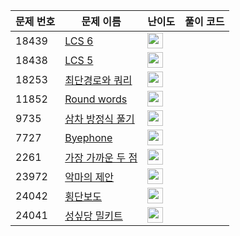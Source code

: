 | 문제 번호 | 문제 이름 | 난이도 | 풀이 코드 |
| --- | --- | --- | --- |
| 18439 | [LCS 6](https://www.acmicpc.net/problem/18439) | <img height="25px" width="25px=" src="https://static.solved.ac/tier_small/26.svg"/> |  |
| 18438 | [LCS 5](https://www.acmicpc.net/problem/18438) | <img height="25px" width="25px=" src="https://static.solved.ac/tier_small/24.svg"/> |  |
| 18253 | [최단경로와 쿼리](https://www.acmicpc.net/problem/18253) | <img height="25px" width="25px=" src="https://static.solved.ac/tier_small/23.svg"/> |  |
| 11852 | [Round words](https://www.acmicpc.net/problem/11852) | <img height="25px" width="25px=" src="https://static.solved.ac/tier_small/26.svg"/> |  |
| 9735 | [삼차 방정식 풀기](https://www.acmicpc.net/problem/9735) | <img height="25px" width="25px=" src="https://static.solved.ac/tier_small/19.svg"/> |  |
| 7727 | [Byephone](https://www.acmicpc.net/problem/7727) | <img height="25px" width="25px=" src="https://static.solved.ac/tier_small/24.svg"/> |  |
| 2261 | [가장 가까운 두 점](https://www.acmicpc.net/problem/2261) | <img height="25px" width="25px=" src="https://static.solved.ac/tier_small/19.svg"/> |  |
| 23972 | [악마의 제안](https://www.acmicpc.net/problem/23972) | <img height="25px" width="25px=" src="https://static.solved.ac/tier_small/3.svg"/> |  |
| 24042 | [횡단보도](https://www.acmicpc.net/problem/24042) | <img height="25px" width="25px=" src="https://static.solved.ac/tier_small/15.svg"/> |  |
| 24041 | [성싶당 밀키트](https://www.acmicpc.net/problem/24041) | <img height="25px" width="25px=" src="https://static.solved.ac/tier_small/13.svg"/> |  |
